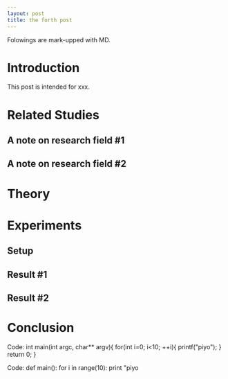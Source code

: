 ```yaml
---
layout: post
title: the forth post
---
```


Folowings are mark-upped with MD.

# Introduction
This post is intended for xxx.

# Related Studies
## A note on research field #1
## A note on research field #2

# Theory

# Experiments
## Setup
## Result #1
## Result #2

# Conclusion

Code:
  int main(int argc, char** argv){
    for(int i=0; i<10; ++i){
       printf("piyo");
    }
    return 0;
  }
  
Code:
   def main():
     for i in range(10):
        print "piyo
